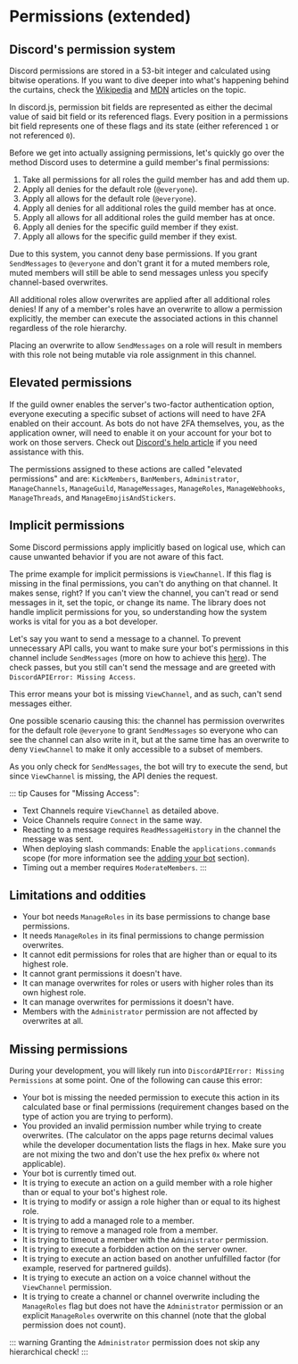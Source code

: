 # Permissions (extended)

## Discord's permission system

Discord permissions are stored in a 53-bit integer and calculated using bitwise operations. If you want to dive deeper into what's happening behind the curtains, check the [Wikipedia](https://en.wikipedia.org/wiki/Bit_field) and [MDN](https://developer.mozilla.org/en-US/docs/Web/JavaScript/Reference/Operators/Bitwise_Operators) articles on the topic.

In discord.js, permission bit fields are represented as either the decimal value of said bit field or its referenced flags.
Every position in a permissions bit field represents one of these flags and its state (either referenced `1` or not referenced `0`).

Before we get into actually assigning permissions, let's quickly go over the method Discord uses to determine a guild member's final permissions:

1. Take all permissions for all roles the guild member has and add them up.
2. Apply all denies for the default role (`@everyone`).
3. Apply all allows for the default role (`@everyone`).
4. Apply all denies for all additional roles the guild member has at once.
5. Apply all allows for all additional roles the guild member has at once.
6. Apply all denies for the specific guild member if they exist.
7. Apply all allows for the specific guild member if they exist.

Due to this system, you cannot deny base permissions. If you grant `SendMessages` to `@everyone` and don't grant it for a muted members role, muted members will still be able to send messages unless you specify channel-based overwrites.

All additional roles allow overwrites are applied after all additional roles denies! If any of a member's roles have an overwrite to allow a permission explicitly, the member can execute the associated actions in this channel regardless of the role hierarchy. 

Placing an overwrite to allow `SendMessages` on a role will result in members with this role not being mutable via role assignment in this channel.

## Elevated permissions

If the guild owner enables the server's two-factor authentication option, everyone executing a specific subset of actions will need to have 2FA enabled on their account. As bots do not have 2FA themselves, you, as the application owner, will need to enable it on your account for your bot to work on those servers.
Check out [Discord's help article](https://support.discord.com/hc/articles/219576828) if you need assistance with this.

The permissions assigned to these actions are called "elevated permissions" and are: 
`KickMembers`, `BanMembers`, `Administrator`, `ManageChannels`, `ManageGuild`, `ManageMessages`, `ManageRoles`, `ManageWebhooks`, `ManageThreads`, and `ManageEmojisAndStickers`.

## Implicit permissions

Some Discord permissions apply implicitly based on logical use, which can cause unwanted behavior if you are not aware of this fact.

The prime example for implicit permissions is `ViewChannel`. If this flag is missing in the final permissions, you can't do anything on that channel. It makes sense, right? If you can't view the channel, you can't read or send messages in it, set the topic, or change its name.
The library does not handle implicit permissions for you, so understanding how the system works is vital for you as a bot developer.

Let's say you want to send a message to a channel. To prevent unnecessary API calls, you want to make sure your bot's permissions in this channel include `SendMessages` (more on how to achieve this [here](/popular-topics/permissions.md#checking-for-permissions)). The check passes, but you still can't send the message and are greeted with `DiscordAPIError: Missing Access`.

This error means your bot is missing `ViewChannel`, and as such, can't send messages either.

One possible scenario causing this: the channel has permission overwrites for the default role `@everyone` to grant `SendMessages` so everyone who can see the channel can also write in it, but at the same time has an overwrite to deny `ViewChannel` to make it only accessible to a subset of members.

As you only check for `SendMessages`, the bot will try to execute the send, but since `ViewChannel` is missing, the API denies the request.

::: tip
Causes for "Missing Access":
- Text Channels require `ViewChannel` as detailed above.
- Voice Channels require `Connect` in the same way.
- Reacting to a message requires `ReadMessageHistory` in the channel the message was sent.
- When deploying slash commands: Enable the `applications.commands` scope (for more information see the [adding your bot](/preparations/adding-your-bot-to-servers) section).
- Timing out a member requires `ModerateMembers`.
:::

## Limitations and oddities

- Your bot needs `ManageRoles` in its base permissions to change base permissions.
- It needs `ManageRoles` in its final permissions to change permission overwrites.
- It cannot edit permissions for roles that are higher than or equal to its highest role.
- It cannot grant permissions it doesn't have.
- It can manage overwrites for roles or users with higher roles than its own highest role.
- It can manage overwrites for permissions it doesn't have.
- Members with the `Administrator` permission are not affected by overwrites at all.

## Missing permissions

During your development, you will likely run into `DiscordAPIError: Missing Permissions` at some point. One of the following can cause this error:

- Your bot is missing the needed permission to execute this action in its calculated base or final permissions (requirement changes based on the type of action you are trying to perform).
- You provided an invalid permission number while trying to create overwrites. (The calculator on the apps page returns decimal values while the developer documentation lists the flags in hex. Make sure you are not mixing the two and don't use the hex prefix `0x` where not applicable).
- Your bot is currently timed out.
- It is trying to execute an action on a guild member with a role higher than or equal to your bot's highest role.
- It is trying to modify or assign a role higher than or equal to its highest role.
- It is trying to add a managed role to a member.
- It is trying to remove a managed role from a member.
- It is trying to timeout a member with the `Administrator` permission.
- It is trying to execute a forbidden action on the server owner.
- It is trying to execute an action based on another unfulfilled factor (for example, reserved for partnered guilds).
- It is trying to execute an action on a voice channel without the `ViewChannel` permission.
- It is trying to create a channel or channel overwrite including the `ManageRoles` flag but does not have the `Administrator` permission or an explicit `ManageRoles` overwrite on this channel (note that the global permission does not count).

::: warning
Granting the `Administrator` permission does not skip any hierarchical check!
:::
